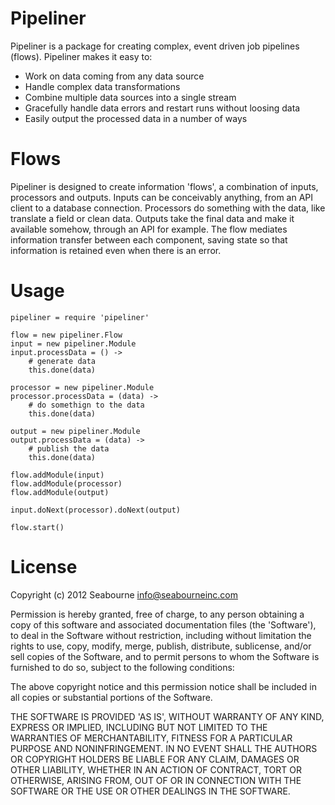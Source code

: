 # Pipeliner
Pipeliner is a package for creating complex, event driven job pipelines (flows).  Pipeliner makes it easy to:

* Work on data coming from any data source
* Handle complex data transformations
* Combine multiple data sources into a single stream
* Gracefully handle data errors and restart runs without loosing data
* Easily output the processed data in a number of ways  

# Flows
Pipeliner is designed to create information 'flows', a combination of inputs, processors and outputs.  Inputs can be conceivably anything, from an API client to a database connection.  Processors do something with the data, like translate a field or clean data.  Outputs take the final data and make it available somehow, through an API for example.  The flow mediates information transfer between each component, saving state so that information is retained even when there is an error.

# Usage
```
pipeliner = require 'pipeliner'

flow = new pipeliner.Flow
input = new pipeliner.Module
input.processData = () ->
	# generate data
	this.done(data)

processor = new pipeliner.Module
processor.processData = (data) ->
	# do somethign to the data
	this.done(data)

output = new pipeliner.Module
output.processData = (data) ->
	# publish the data
	this.done(data)

flow.addModule(input)
flow.addModule(processor)
flow.addModule(output)

input.doNext(processor).doNext(output)

flow.start()		
```

# License
Copyright (c) 2012 Seabourne <info@seabourneinc.com>

Permission is hereby granted, free of charge, to any person obtaining a copy of this software and associated documentation files (the 'Software'), to deal in the Software without restriction, including without limitation the rights to use, copy, modify, merge, publish, distribute, sublicense, and/or sell copies of the Software, and to permit persons to whom the Software is furnished to do so, subject to the following conditions:

The above copyright notice and this permission notice shall be included in all copies or substantial portions of the Software.

THE SOFTWARE IS PROVIDED 'AS IS', WITHOUT WARRANTY OF ANY KIND, EXPRESS OR IMPLIED, INCLUDING BUT NOT LIMITED TO THE WARRANTIES OF MERCHANTABILITY, FITNESS FOR A PARTICULAR PURPOSE AND NONINFRINGEMENT. IN NO EVENT SHALL THE AUTHORS OR COPYRIGHT HOLDERS BE LIABLE FOR ANY CLAIM, DAMAGES OR OTHER LIABILITY, WHETHER IN AN ACTION OF CONTRACT, TORT OR OTHERWISE, ARISING FROM, OUT OF OR IN CONNECTION WITH THE SOFTWARE OR THE USE OR OTHER DEALINGS IN THE SOFTWARE.